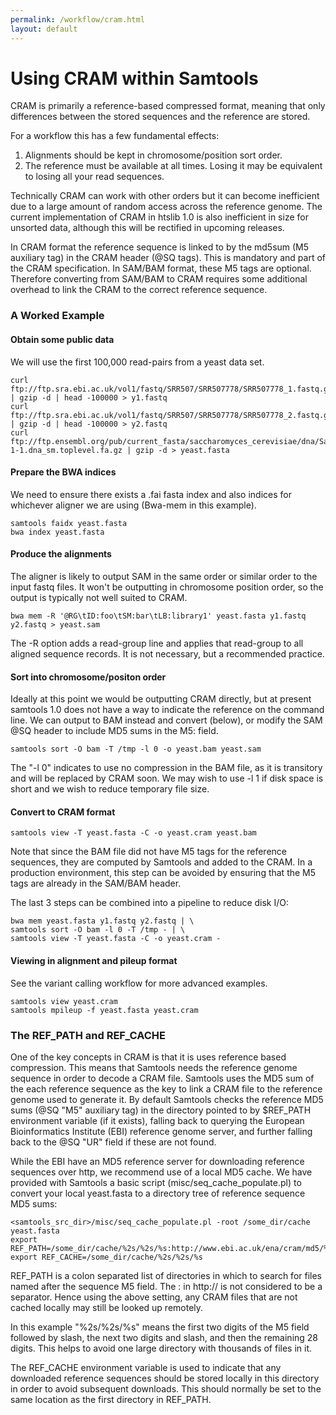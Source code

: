 ```yaml
---
permalink: /workflow/cram.html
layout: default
---
```


# Using CRAM within Samtools

CRAM is primarily a reference-based compressed format, meaning that only differences between the stored sequences and the reference are stored.

For a workflow this has a few fundamental effects:

1. Alignments should be kept in chromosome/position sort order. 
2. The reference must be available at all times. Losing it may be equivalent to losing all your read sequences.

Technically CRAM can work with other orders but it can become inefficient due to a large amount of random access across the reference genome. The current implementation of CRAM in htslib 1.0 is also inefficient in size for unsorted data, although this will be rectified in upcoming releases.

In CRAM format the reference sequence is linked to by the md5sum (M5 auxiliary tag) in the CRAM header (@SQ tags). This is mandatory and part of the CRAM specification. In SAM/BAM format, these M5 tags are optional. Therefore converting from SAM/BAM to CRAM requires some additional overhead to link the CRAM to the correct reference sequence.

### A Worked Example

#### Obtain some public data
We will use the first 100,000 read-pairs from a yeast data set.

	curl ftp://ftp.sra.ebi.ac.uk/vol1/fastq/SRR507/SRR507778/SRR507778_1.fastq.gz | gzip -d | head -100000 > y1.fastq
	curl ftp://ftp.sra.ebi.ac.uk/vol1/fastq/SRR507/SRR507778/SRR507778_2.fastq.gz | gzip -d | head -100000 > y2.fastq
	curl ftp://ftp.ensembl.org/pub/current_fasta/saccharomyces_cerevisiae/dna/Saccharomyces_cerevisiae.R64-1-1.dna_sm.toplevel.fa.gz | gzip -d > yeast.fasta

#### Prepare the BWA indices
We need to ensure there exists a .fai fasta index and also indices for whichever aligner we are using (Bwa-mem in this example).

	samtools faidx yeast.fasta
	bwa index yeast.fasta
	
#### Produce the alignments
The aligner is likely to output SAM in the same order or similar order to the input fastq files. It won't be outputting in chromosome position order, so the output is typically not well suited to CRAM.

	bwa mem -R '@RG\tID:foo\tSM:bar\tLB:library1' yeast.fasta y1.fastq y2.fastq > yeast.sam

The -R option adds a read-group line and applies that read-group to all aligned sequence records. It is not necessary, but a recommended practice.

#### Sort into chromosome/positon order
Ideally at this point we would be outputting CRAM directly, but at present samtools 1.0 does not have a way to indicate the reference on the command line. We can output to BAM instead and convert (below), or modify the SAM @SQ header to include MD5 sums in the M5: field.

	samtools sort -O bam -T /tmp -l 0 -o yeast.bam yeast.sam

The "-l 0" indicates to use no compression in the BAM file, as it is transitory and will be replaced by CRAM soon. We may wish to use -l 1 if disk space is short and we wish to reduce temporary file size. 

#### Convert to CRAM format
	samtools view -T yeast.fasta -C -o yeast.cram yeast.bam

Note that since the BAM file did not have M5 tags for the reference sequences, they are computed by Samtools and added to the CRAM. In a production environment, this step can be avoided by ensuring that the M5 tags are already in the SAM/BAM header.

The last 3 steps can be combined into a pipeline to reduce disk I/O:

	bwa mem yeast.fasta y1.fastq y2.fastq | \
	samtools sort -O bam -l 0 -T /tmp - | \
	samtools view -T yeast.fasta -C -o yeast.cram -

#### Viewing in alignment and pileup format
See the variant calling workflow for more advanced examples.

	samtools view yeast.cram
	samtools mpileup -f yeast.fasta yeast.cram

### The REF_PATH and REF_CACHE

One of the key concepts in CRAM is that it is uses reference based compression. This means that Samtools needs the reference genome sequence in order to decode a CRAM file. Samtools uses the MD5 sum of the each reference sequence as the key to link a CRAM file to the reference genome used to generate it. By default Samtools checks the reference MD5 sums (@SQ "M5" auxiliary tag) in the directory pointed to by $REF_PATH environment variable (if it exists), falling back to querying the European Bioinformatics Institute (EBI) reference genome server, and further falling back to the @SQ "UR" field if these are not found.

While the EBI have an MD5 reference server for downloading reference sequences over http, we recommend use of a local MD5 cache. We have provided with Samtools a basic script (misc/seq_cache_populate.pl) to convert your local yeast.fasta to a directory tree of reference sequence MD5 sums:

	<samtools_src_dir>/misc/seq_cache_populate.pl -root /some_dir/cache yeast.fasta
	export REF_PATH=/some_dir/cache/%2s/%2s/%s:http://www.ebi.ac.uk/ena/cram/md5/%s
	export REF_CACHE=/some_dir/cache/%2s/%2s/%s

REF_PATH is a colon separated list of directories in which to search for files named after the sequence M5 field. The : in http:// is not considered to be a separator. Hence using the above setting, any CRAM files that are not cached locally may still be looked up remotely.

In this example "%2s/%2s/%s" means the first two digits of the M5 field followed by slash, the next two digits and slash, and then the remaining 28 digits.  This helps to avoid one large directory with thousands of files in it.

The REF_CACHE environment variable is used to indicate that any downloaded reference sequences should be stored locally in this directory in order to avoid subsequent downloads.  This should normally be set to the same location as the first directory in REF_PATH.
